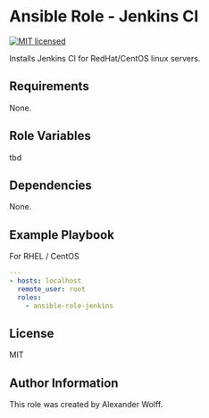 # Ansible Role - Jenkins CI

[![MIT licensed](https://img.shields.io/badge/license-MIT-blue.svg)](https://raw.githubusercontent.com/wolffaxn/ansible-role-jenkins/master/LICENSE)

Installs Jenkins CI for RedHat/CentOS linux servers.

## Requirements

None.

## Role Variables

tbd

## Dependencies

None.

## Example Playbook

For RHEL / CentOS

```yaml
---
- hosts: localhost
  remote_user: root
  roles:
    - ansible-role-jenkins
```
## License

MIT

## Author Information

This role was created by Alexander Wolff.
